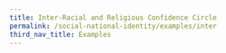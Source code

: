 ```yaml
---
title: Inter-Racial and Religious Confidence Circle
permalink: /social-national-identity/examples/inter
third_nav_title: Examples
---
```

